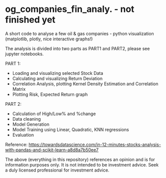 # og_companies_fin_analy. - not finished yet
A short code to analyse a few oil &amp; gas companies - python visualization (matplotlib, plotly, nice interactive graphs!)

The analysis is divided into two parts as PART1 and PART2, please see jupyter notebooks.

PART 1:
- Loading and visualizing selected Stock Data
- Calculating and visualizing Return Deviation
- Correlation Analysis, plotting Kernel Density Estimation and Correlation Matrix
- Plotting Risk, Expected Return graph

PART 2:
- Calculation of High/Low% and %change
- Data cleaning
- Model Generation
- Model Training using Linear, Quadratic, KNN regressions
- Evaluation



Reference:
https://towardsdatascience.com/in-12-minutes-stocks-analysis-with-pandas-and-scikit-learn-a8d8a7b50ee7


The above (everything in this repository) references  an opinion and is for information purposes only. It is not intended to be investment advice. Seek a duly licensed professional for investment advice.
